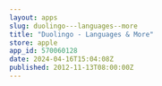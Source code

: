 ```yaml
---
layout: apps
slug: duolingo---languages--more
title: "Duolingo - Languages & More"
store: apple
app_id: 570060128
date: 2024-04-16T15:04:08Z
published: 2012-11-13T08:00:00Z
---
```

